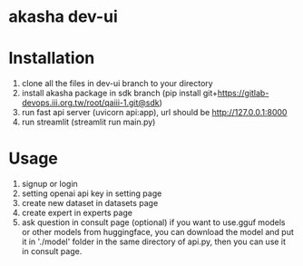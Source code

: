 # akasha dev-ui

# Installation
1. clone all the files in dev-ui branch to your directory
2. install akasha package in sdk branch (pip install git+https://gitlab-devops.iii.org.tw/root/qaiii-1.git@sdk)
3. run fast api server (uvicorn api:app), url should be http://127.0.0.1:8000
4. run streamlit (streamlit run main.py)


# Usage
1. signup or login
2. setting openai api key in setting page
3. create new dataset in datasets page
4. create expert in experts page
5. ask question in consult page
(optional) if you want to use.gguf models or other models from huggingface, you can download the model and put it in './model' folder in the same directory of api.py, then you can use it in consult page.